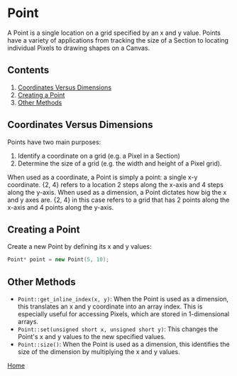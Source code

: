 # Point
A Point is a single location on a grid specified by an x and y value. Points have a variety of applications from tracking the size of a Section to locating individual Pixels to drawing shapes on a Canvas.

## Contents
1. [Coordinates Versus Dimensions](#coordinates-versus-dimensions)
2. [Creating a Point](#creating-a-point)
3. [Other Methods](#other-methods)

## Coordinates Versus Dimensions
Points have two main purposes:
1. Identify a coordinate on a grid (e.g. a Pixel in a Section)
2. Determine the size of a grid (e.g. the width and height of a Pixel grid).

When used as a coordinate, a Point is simply a point: a single x-y coordinate. {2, 4} refers to a location 2 steps along the x-axis and 4 steps along the y-axis. When used as a dimension, a Point dictates how big the x and y axes are. {2, 4} in this case refers to a grid that has 2 points along the x-axis and 4 points along the y-axis.

## Creating a Point
Create a new Point by defining its x and y values:
```c++
Point* point = new Point(5, 10);
```

## Other Methods
* `Point::get_inline_index(x, y)`: When the Point is used as a dimension, this translates an x and y coordinate into an array index. This is especially useful for accessing Pixels, which are stored in 1-dimensional arrays.
* `Point::set(unsigned short x, unsigned short y)`: This changes the Point's x and y values to the new specified values.
* `Point::size()`: When the Point is used as a dimension, this identifies the size of the dimension by multiplying the x and y values.

[Home](README.md)
